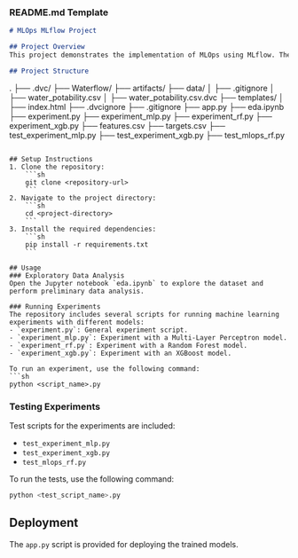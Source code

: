 

### README.md Template
```markdown
# MLOps MLflow Project

## Project Overview
This project demonstrates the implementation of MLOps using MLflow. The repository includes scripts for exploratory data analysis, machine learning experiments with different models, and deployment.

## Project Structure
```
.
├── .dvc/
├── Waterflow/
├── artifacts/
├── data/
│   ├── .gitignore
│   ├── water_potability.csv
│   ├── water_potability.csv.dvc
├── templates/
│   ├── index.html
├── .dvcignore
├── .gitignore
├── app.py
├── eda.ipynb
├── experiment.py
├── experiment_mlp.py
├── experiment_rf.py
├── experiment_xgb.py
├── features.csv
├── targets.csv
├── test_experiment_mlp.py
├── test_experiment_xgb.py
├── test_mlops_rf.py
```

## Setup Instructions
1. Clone the repository:
    ```sh
    git clone <repository-url>
    ```
2. Navigate to the project directory:
    ```sh
    cd <project-directory>
    ```
3. Install the required dependencies:
    ```sh
    pip install -r requirements.txt
    ```

## Usage
### Exploratory Data Analysis
Open the Jupyter notebook `eda.ipynb` to explore the dataset and perform preliminary data analysis.

### Running Experiments
The repository includes several scripts for running machine learning experiments with different models:
- `experiment.py`: General experiment script.
- `experiment_mlp.py`: Experiment with a Multi-Layer Perceptron model.
- `experiment_rf.py`: Experiment with a Random Forest model.
- `experiment_xgb.py`: Experiment with an XGBoost model.

To run an experiment, use the following command:
```sh
python <script_name>.py
```

### Testing Experiments
Test scripts for the experiments are included:
- `test_experiment_mlp.py`
- `test_experiment_xgb.py`
- `test_mlops_rf.py`

To run the tests, use the following command:
```sh
python <test_script_name>.py
```

## Deployment
The `app.py` script is provided for deploying the trained models.

